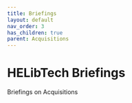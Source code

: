 ```yaml
---
title: Briefings
layout: default
nav_order: 3
has_children: true
parent: Acquisitions
---
```


# HELibTech Briefings

Briefings on Acquisitions
